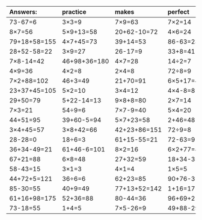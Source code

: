 | Answers: | practice | makes | perfect | ! |
| :--- | :--- | :--- | :--- | :--- |
| 73-67=6 | 3×3=9 | 7×9=63 | 7×2=14 | 35+36=71 | 
| 8×7=56 | 5×9+13=58 | 20+62-10=72 | 4×6=24 | 20+65=85 | 
| 79+18+58=155 | 4×7+45=73 | 39+14=53 | 86-63=23 | 5+12+90=107 | 
| 28+52-58=22 | 3×9=27 | 26-17=9 | 33+8=41 | 9×2=18 | 
| 7×8-14=42 | 46+98+36=180 | 4×7=28 | 14÷2=7 | 5×3+91=106 | 
| 4×9=36 | 4×2=8 | 2×4=8 | 72÷8=9 | 44+29-1=72 | 
| 7×2+88=102 | 46+3=49 | 21+70=91 | 6×5+17=47 | 6×3-10=8 | 
| 23+37+45=105 | 5×2=10 | 3×4=12 | 4×4-8=8 | 9+2=11 | 
| 29+50=79 | 5+22-14=13 | 9×8+8=80 | 2×7=14 | 6×9=54 | 
| 7×3=21 | 54÷9=6 | 7×7-9=40 | 5×4=20 | 71-17=54 | 
| 44+51=95 | 39+60-5=94 | 5×7+23=58 | 2+46=48 | 96+29+84=209 | 
| 3×4+45=57 | 3×8+42=66 | 42+23+86=151 | 72÷9=8 | 30+10=40 | 
| 28-28=0 | 18÷6=3 | 61+15-55=21 | 72-63=9 | 59+14=73 | 
| 36+34-49=21 | 61+46-6=101 | 8×2=16 | 6×2+77=89 | 97-19=78 | 
| 67+21=88 | 6×8=48 | 27+32=59 | 18+34-35=17 | 8×5=40 | 
| 58-43=15 | 3×1=3 | 4×1=4 | 1×5=5 | 5×6=30 | 
| 44+72+5=121 | 36÷6=6 | 62+23=85 | 90+76-3=163 | 6×3=18 | 
| 85-30=55 | 40+9=49 | 77+13+52=142 | 1+16=17 | 90+5+91=186 | 
| 61+16+98=175 | 52+36=88 | 80-44=36 | 96+69+21=186 | 18+42-45=15 | 
| 73-18=55 | 1+4=5 | 7×5-26=9 | 49+88-29=108 | 5×3=15 | 
